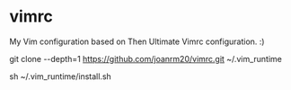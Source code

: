 # vimrc
My Vim configuration based on Then Ultimate Vimrc configuration. :) 


git clone --depth=1 https://github.com/joanrm20/vimrc.git ~/.vim_runtime

sh ~/.vim_runtime/install.sh